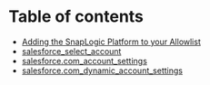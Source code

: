 # Table of contents

* [Adding the SnapLogic Platform to your Allowlist](README.md)
* [salesforce\_select\_account](untitled.md)
* [salesforce.com\_account\_settings](salesforce.com_account_settings.md)
* [salesforce.com\_dynamic\_account\_settings](salesforce.com_dynamic_account.md)

